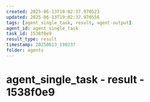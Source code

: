```yaml
---
created: 2025-06-13T19:02:37.970523
updated: 2025-06-13T19:02:37.970556
tags: [agent_single_task, result, agent-output]
agent_id: agent_single_task
task_id: 1538f0e9
result_type: result
timestamp: 20250613_190237
folder: agents
---
```


# agent_single_task - result - 1538f0e9

